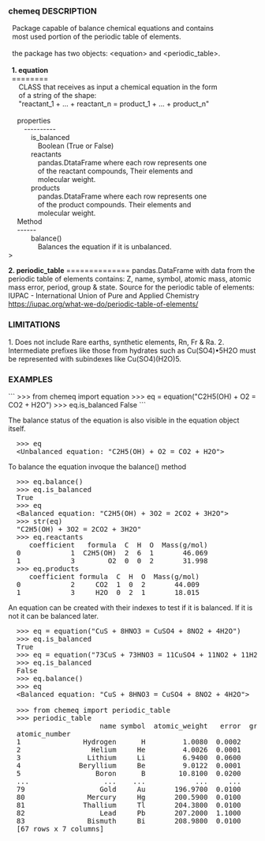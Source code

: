 ﻿<H3>chemeq DESCRIPTION</H3>
<p> 
&nbsp;&nbsp;Package capable of balance chemical equations and contains<br>
&nbsp;&nbsp;most used portion of the periodic table of elements.<br>
<br>
&nbsp;&nbsp;the package has two objects: &#60;equation&#62; and &#60;periodic_table&#62.</a><br>
<br>
&ensp;<b>1. equation</b><br>
&ensp;========<br>
&emsp;&ensp;CLASS that receives as input a chemical equation in the form<br>
&emsp;&ensp;of a string of the shape:<br>
&emsp;&ensp;"reactant_1 + ... + reactant_n  = product_1 + ... + product_n"<br>
<br>
&ensp;&ensp;      properties<br>
&emsp;&emsp;      ----------<br>
&emsp;&emsp;&emsp;      is_balanced<br>
&emsp;&emsp;&emsp;&emsp;     Boolean (True or False)<br>
&emsp;&emsp;&emsp;      reactants<br>
&emsp;&emsp;&emsp;&emsp;     pandas.DtataFrame where each row represents one<br>
&emsp;&emsp;&emsp;&emsp;     of the reactant compounds, Their elements and<br>
&emsp;&emsp;&emsp;&emsp;     molecular weight.<br>
&emsp;&emsp;&emsp;      products<br>
&emsp;&emsp;&emsp;&emsp;     pandas.DtataFrame where each row represents one<br>
&emsp;&emsp;&emsp;&emsp;     of the product compounds. Their elements and<br>
&emsp;&emsp;&emsp;&emsp;     molecular weight.<br>
&ensp;&ensp;      Method<br>
&ensp;&ensp;      ------<br>
&emsp;&emsp;&emsp;      balance()<br>
&emsp;&emsp;&emsp;&emsp;     Balances the equation if it is unbalanced.<br>>

<text><b>  2. periodic_table</b></text>
<font>     ==============</font>
<text>      pandas.DataFrame with data from the periodic table of elements
      contains: Z, name, symbol, atomic mass, atomic mass error, period,
      group & state.</text>
<font>      Source for the periodic table of elements:
	IUPAC - International Union of Pure and Applied Chemistry
	https://iupac.org/what-we-do/periodic-table-of-elements/</font>
</p>
<H3>LIMITATIONS</H3>
<p>
  1. Does not include Rare earths, synthetic elements, Rn, Fr & Ra.
  2. Intermediate prefixes like those from hydrates such as Cu(SO4)•5H2O
     must be represented with subindexes like Cu(SO4)(H2O)5.
</p>
<p>
<H3>EXAMPLES</H3>
```
  >>> from chemeq import equation
  >>> eq = equation("C2H5(OH) + O2 = CO2 + H2O")
  >>> eq.is_balanced
  False
```</p>
  The balance status of the equation is also visible in
  the equation object itself.
<pre>  >>> eq
  &#60;Unbalanced equation: "C2H5(OH) + O2 = CO2 + H2O"&#62;</pre>

  To balance the equation invoque the balance() method
<pre>  >>> eq.balance()
  >>> eq.is_balanced
  True
  >>> eq
  &#60;Balanced equation: "C2H5(OH) + 3O2 = 2CO2 + 3H2O"&#62;
  >>> str(eq)
  "C2H5(OH) + 3O2 = 2CO2 + 3H2O"
  >>> eq.reactants
     coefficient   formula  C  H  O  Mass(g/mol)
  0            1  C2H5(OH)  2  6  1       46.069
  1            3        O2  0  0  2       31.998
  >>> eq.products
     coefficient formula  C  H  O  Mass(g/mol)
  0            2     CO2  1  0  2       44.009
  1            3     H2O  0  2  1       18.015</pre>
  

  An equation can be created with their indexes to test
  if it is balanced. If it is not it can be balanced later.
<pre>  >>> eq = equation("CuS + 8HNO3 = CuSO4 + 8NO2 + 4H2O")
  >>> eq.is_balanced
  True
  >>> eq = equation("73CuS + 73HNO3 = 11CuSO4 + 11NO2 + 11H2O")
  >>> eq.is_balanced
  False
  >>> eq.balance()
  >>> eq
  &#60;Balanced equation: "CuS + 8HNO3 = CuSO4 + 8NO2 + 4H2O"&#62;

  >>> from chemeq import periodic_table
  >>> periodic_table
                      name symbol  atomic_weight   error  group  period state
  atomic_number
  1               Hydrogen      H         1.0080  0.0002      1       1     g
  2                 Helium     He         4.0026  0.0001     18       1     g
  3                Lithium     Li         6.9400  0.0600      1       2     s
  4              Beryllium     Be         9.0122  0.0001      2       2     s
  5                  Boron      B        10.8100  0.0200     13       2     s
  ...                  ...    ...            ...     ...    ...     ...   ...
  79                  Gold     Au       196.9700  0.0100     11       6     s
  80               Mercury     Hg       200.5900  0.0100     12       6     l
  81              Thallium     Tl       204.3800  0.0100     13       6     s
  82                  Lead     Pb       207.2000  1.1000     14       6     s
  83               Bismuth     Bi       208.9800  0.0100     15       6     s
  [67 rows x 7 columns]
</pre>
